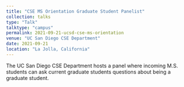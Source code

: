 ```yaml
---
title: "CSE MS Orientation Graduate Student Panelist"
collection: talks
type: "Talk"
talktype: "campus"
permalink: 2021-09-21-ucsd-cse-ms-orientation
venue: "UC San Diego CSE Department"
date: 2021-09-21
location: "La Jolla, California"
---
```


The UC San Diego CSE Department hosts a panel where incoming  M.S. students can ask current graduate students questions about being a graduate student.